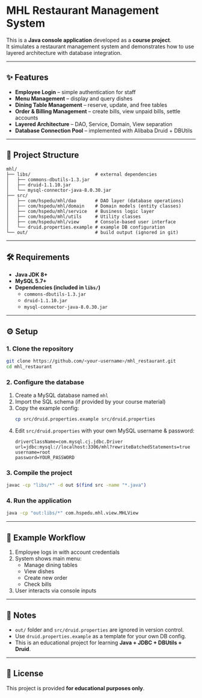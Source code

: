 # MHL Restaurant Management System

This is a **Java console application** developed as a **course project**.  
It simulates a restaurant management system and demonstrates how to use layered architecture with database integration.

---

## ✨ Features
- **Employee Login** – simple authentication for staff
- **Menu Management** – display and query dishes
- **Dining Table Management** – reserve, update, and free tables
- **Order & Billing Management** – create bills, view unpaid bills, settle accounts
- **Layered Architecture** – DAO, Service, Domain, View separation
- **Database Connection Pool** – implemented with Alibaba Druid + DBUtils

---

## 📂 Project Structure
```
mhl/
├── libs/                        # external dependencies
│   ├── commons-dbutils-1.3.jar
│   ├── druid-1.1.10.jar
│   └── mysql-connector-java-8.0.30.jar
├── src/
│   ├── com/hspedu/mhl/dao       # DAO layer (database operations)
│   ├── com/hspedu/mhl/domain    # Domain models (entity classes)
│   ├── com/hspedu/mhl/service   # Business logic layer
│   ├── com/hspedu/mhl/utils     # Utility classes
│   ├── com/hspedu/mhl/view      # Console-based user interface
│   └── druid.properties.example # example DB configuration
└── out/                         # build output (ignored in git)
```

---

## 🛠 Requirements
- **Java JDK 8+**
- **MySQL 5.7+**
- **Dependencies (included in `libs/`)**  
  - `commons-dbutils-1.3.jar`
  - `druid-1.1.10.jar`
  - `mysql-connector-java-8.0.30.jar`

---

## ⚙️ Setup

### 1. Clone the repository
```bash
git clone https://github.com/<your-username>/mhl_restaurant.git
cd mhl_restaurant
```

### 2. Configure the database
1. Create a MySQL database named `mhl`
2. Import the SQL schema (if provided by your course material)
3. Copy the example config:
   ```bash
   cp src/druid.properties.example src/druid.properties
   ```
4. Edit `src/druid.properties` with your own MySQL username & password:
   ```properties
   driverClassName=com.mysql.cj.jdbc.Driver
   url=jdbc:mysql://localhost:3306/mhl?rewriteBatchedStatements=true
   username=root
   password=YOUR_PASSWORD
   ```

### 3. Compile the project
```bash
javac -cp "libs/*" -d out $(find src -name "*.java")
```

### 4. Run the application
```bash
java -cp "out:libs/*" com.hspedu.mhl.view.MHLView
```

---

## 📖 Example Workflow
1. Employee logs in with account credentials  
2. System shows main menu:
   - Manage dining tables  
   - View dishes  
   - Create new order  
   - Check bills  
3. User interacts via console inputs

---

## 📌 Notes
- `out/` folder and `src/druid.properties` are ignored in version control.  
- Use `druid.properties.example` as a template for your own DB config.  
- This is an educational project for learning **Java + JDBC + DBUtils + Druid**.  

---

## 📖 License
This project is provided **for educational purposes only**.
